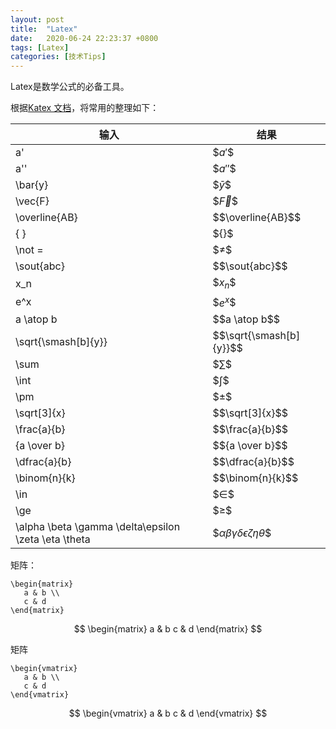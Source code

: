 ```yaml
---
layout: post
title:  "Latex"
date:   2020-06-24 22:23:37 +0800
tags: [Latex]
categories: [技术Tips]
---
```

Latex是数学公式的必备工具。


根据[Katex 文档](https://katex.org/docs/supported.html)，将常用的整理如下：

|输入|结果|
|---|---|
|a'|\$$a'$$|
|a''|\$$a''$$|
|\bar{y}|\$$\bar{y}$$|
|\vec{F}|\$$\vec{F}$$|
|\overline{AB}|\$$\overline{AB}$$|
|\{ \}|\$$\{ \}$$|
|\not =|\$$\not =$$|
|\sout{abc}|\$$\sout{abc}$$|
|x_n|\$$x_n$$|
|e^x|\$$e^x$$|
|a \atop b|\$$a \atop b$$|
|\sqrt{\smash[b]{y}}|\$$\sqrt{\smash[b]{y}}$$|
|\sum|\$$\sum$$|
|\int|\$$\int$$|
|\pm|\$$\pm$$|
|\sqrt[3]{x}|\$$\sqrt[3]{x}$$|
|\frac{a}{b}|\$$\frac{a}{b}$$|
|{a \over b}|\$${a \over b}$$|
|\dfrac{a}{b}|\$$\dfrac{a}{b}$$|
|\binom{n}{k}|\$$\binom{n}{k}$$|
|\in|\$$\in$$|
|\ge|\$$\ge$$|
|\alpha \beta \gamma \delta\epsilon \zeta \eta \theta|\$$\alpha \beta \gamma \delta\epsilon \zeta \eta \theta$$|



矩阵：

```
\begin{matrix}
   a & b \\
   c & d
\end{matrix}
```

$$
\begin{matrix}
   a & b
   c & d
\end{matrix}
$$


矩阵
```
\begin{vmatrix}
   a & b \\
   c & d
\end{vmatrix}
```

$$
\begin{vmatrix}
   a & b
   c & d
\end{vmatrix}
$$


